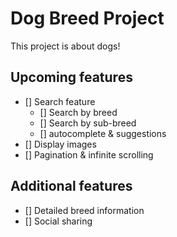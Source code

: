 # Dog Breed Project
This project is about dogs!

## Upcoming features
- [] Search feature
  - [] Search by breed
  - [] Search by sub-breed
  - [] autocomplete & suggestions
- [] Display images
- [] Pagination & infinite scrolling

## Additional features
- [] Detailed breed information
- [] Social sharing
